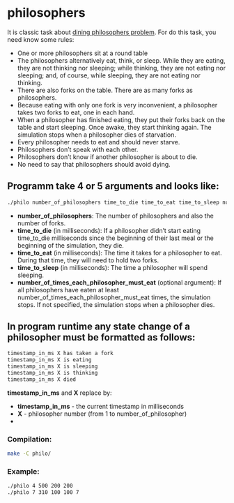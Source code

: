 # philosophers

It is classic task about [dining philosophers problem](https://en.wikipedia.org/wiki/Dining_philosophers_problem).
For do this task, you need know some rules:
- One or more philosophers sit at a round table
- The philosophers alternatively eat, think, or sleep.
While they are eating, they are not thinking nor sleeping;
while thinking, they are not eating nor sleeping;
and, of course, while sleeping, they are not eating nor thinking.
- There are also forks on the table. There are as many forks as philosophers.
- Because eating with only one fork is very inconvenient, a
philosopher takes two forks to eat, one in each hand.
- When a philosopher has finished eating, they put their forks back on the table and start sleeping. Once awake, they start thinking again. The simulation stops when a philosopher dies of starvation.
- Every philosopher needs to eat and should never starve.
- Philosophers don’t speak with each other.
- Philosophers don’t know if another philosopher is about to die.
- No need to say that philosophers should avoid dying.

## Programm take 4 or 5 arguments and looks like:
```bash
./philo number_of_philosophers time_to_die time_to_eat time_to_sleep number_of_times_each_philosopher_must_eat
```
- __number_of_philosophers__: The number of philosophers and also the number of forks.
- __time_to_die__ (in milliseconds): If a philosopher didn’t start eating time_to_die milliseconds since the beginning of their last meal or the beginning of the simulation, they die.
- __time_to_eat__ (in milliseconds): The time it takes for a philosopher to eat. During that time, they will need to hold two forks.
- __time_to_sleep__ (in milliseconds): The time a philosopher will spend sleeping.
- __number_of_times_each_philosopher_must_eat__ (optional argument): If all philosophers have eaten at least number_of_times_each_philosopher_must_eat times, the simulation stops. If not specified, the simulation stops when a philosopher dies.

## In program runtime any state change of a philosopher must be formatted as follows:
```bash
timestamp_in_ms X has taken a fork
timestamp_in_ms X is eating
timestamp_in_ms X is sleeping
timestamp_in_ms X is thinking
timestamp_in_ms X died
```
__timestamp_in_ms__ and __X__ replace by:
- __timestamp_in_ms__ - the current timestamp in milliseconds
- __X__ - philosopher number (from 1 to number_of_philosopher)
-
### Compilation:
```bash
make -C philo/
```
### Example: 
```bash
./philo 4 500 200 200
./philo 7 310 100 100 7
```
